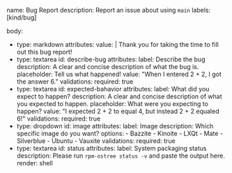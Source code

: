 name: Bug Report
description: Report an issue about using `main`
labels: [kind/bug]

body:
  - type: markdown
    attributes:
      value: |
        Thank you for taking the time to fill out this bug report!
  - type: textarea
    id: describe-bug
    attributes:
      label: Describe the bug
      description: A clear and concise description of what the bug is.
      placeholder: Tell us what happened!
      value: "When I entered 2 + 2, I got the answer 6."
    validations:
      required: true
  - type: textarea
    id: expected-bahavior
    attributes:
      label: What did you expect to happen?
      description: A clear and concise description of what you expected to happen.
      placeholder: What were you expecting to happen?
      value: "I expected 2 + 2 to equal 4, but instead 2 + 2 equaled 6!"
    validations:
      required: true
  - type: dropdown
    id: image
    attributes:
      label: Image
      description: Which specific image do you want?
      options:
        - Bazzite
        - Kinoite
        - LXQt
        - Mate
        - Silverblue
        - Ubuntu
        - Vauxite
    validations:
      required: true
  - type: textarea
    id: status
    attributes:
      label: System packaging status
      description: Please run `rpm-ostree status -v` and paste the output here.
      render: shell
